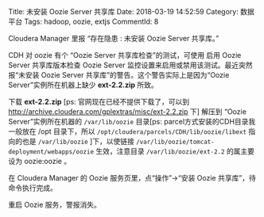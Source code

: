Title: 未安装 Oozie Server 共享库
Date: 2018-03-19 14:52:59
Category: 数据平台
Tags: hadoop, oozie, extjs
CommentId: 8


Cloudera Manager 里报 “存在隐患 : 未安装 Oozie Server 共享库。”

<!-- PELICAN_END_SUMMARY -->

CDH 对 oozie 有个 “Oozie Server 共享库检查”的测试，可使用 启用 Oozie Server 共享库版本检查 Oozie Server 监控设置来启用或禁用该测试。最近突然报“未安装 Oozie Server 共享库”的警告。这个警告实际上是因为“Oozie Server”实例所在机器上缺少 **ext-2.2.zip** 所致。

下载 **ext-2.2.zip** [ps: 官网现在已经不提供下载了，可以到 http://archive.cloudera.com/gplextras/misc/ext-2.2.zip 下] 解压到 “Oozie Server”实例所在机器的 `/var/lib/oozie` 目录[ps: parcel方式安装的CDH目录我一般放在 /opt 目录下，所以 `/opt/cloudera/parcels/CDH/lib/oozie/libext` 指向的也是 `/var/lib/oozie` ]下，以使链接 `/var/lib/oozie/tomcat-deployment/webapps/oozie` 生效，注意目录 `/var/lib/oozie/ext-2.2` 的属主要设为 oozie:oozie 。

在 Cloudera Manager 的 Oozie 服务页里，点“操作”->“安装 Oozie 共享库”，待命令执行完成。

重启 Oozie 服务，警报消失。
